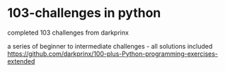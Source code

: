 # 103-challenges in python
completed 103 challenges from darkprinx

a series of beginner to intermediate challenges - all solutions included
https://github.com/darkprinx/100-plus-Python-programming-exercises-extended
